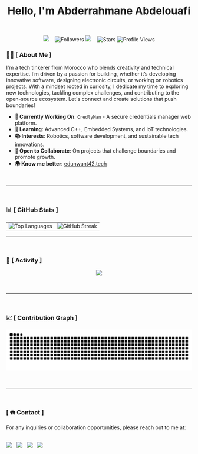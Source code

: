 <h1 align="center">
Hello, I'm Abderrahmane Abdelouafi
</h1>

<br>

<p align="center">
  <img src="https://img.shields.io/github/last-commit/ababdelo/ababdelo?style=flat-square" /> &nbsp;&nbsp;
  <img alt="Followers" src="https://img.shields.io/github/followers/ababdelo?color=2770BB" />
  <img src="https://img.shields.io/github/commit-activity/m/ababdelo/ababdelo?style=flat-square" /> &nbsp;&nbsp;
  <img alt="Stars" src="https://img.shields.io/github/stars/ababdelo?color=2770BB" />
  <img alt="Profile Views" src="https://komarev.com/ghpvc/?username=ababdelo&color=blue&style=flat" />
</p>

### 🧑‍💻 [ About Me ]

I'm a tech tinkerer from Morocco who blends creativity and technical expertise. I’m driven by a passion for building, whether it’s developing innovative software, designing electronic circuits, or working on robotics projects. With a mindset rooted in curiosity, I dedicate my time to exploring new technologies, tackling complex challenges, and contributing to the open-source ecosystem. Let's connect and create solutions that push boundaries!

- **🔭 Currently Working On**: `CredlyMan` - A secure credentials manager web platform.
- **🌱 Learning**: Advanced C++, Embedded Systems, and IoT technologies.
- **📚 Interests**: Robotics, software development, and sustainable tech innovations.
- **🤝 Open to Collaborate**: On projects that challenge boundaries and promote growth.
- **🌍 Know me better**: [edunwant42.tech](https://edunwant42.tech)

<br>

---

<br>

### 📊 [ GitHub Stats ]

<table align="center">
  <tr>
    <td align="center">
      <img width="450" src="https://github-readme-stats.vercel.app/api/top-langs/?username=ababdelo&layout=compact&hide_border=true&include_all_commits=true&count_private=true&theme=transparent" alt="Top Languages" />
    </td>
    <td align="center">
      <img src="https://github-readme-streak-stats.herokuapp.com?user=ababdelo&theme=github-dark-blue&hide_border=true&border_radius=5" alt="GitHub Streak" />
    </td>
  </tr>
</table

<br>

---

<br>

### 📝 [ Activity ]

<p align="center">
  <img src="https://github-readme-activity-graph.vercel.app/graph?username=ababdelo&bg_color=212429&color=B0CAFF&line=6E81A5&point=F5F5F5&area=true&hide_border=false" />
</p>

<br>

---

<br>

### 📈 [ Contribution Graph ]


<p align="center">
  <img src="https://github.com/ababdelo/ababdelo/blob/output/github-contribution-grid-snake-dark.svg" alt="Contribution Graph" />
</p>

<br>

---

<br>

###  [ ☎️ Contact ]

For any inquiries or collaboration opportunities, please reach out to me at:

<p align="center" style="display: inline;">
  <br>
    <a href="mailto:ababdelo.ed42@gmail.com"> <img src="https://img.shields.io/badge/Gmail-EA4335?style=flat&logo=gmail&logoColor=white"/></a>&nbsp;&nbsp;
    <a href="https://www.linkedin.com/in/ababdelo"> <img src="https://img.shields.io/badge/LinkedIn-0A66C2?style=flat&logo=linkedin&logoColor=white"/></a>&nbsp;&nbsp;
    <a href="https://github.com/ababdelo"> <img src="https://img.shields.io/badge/GitHub-181717?style=flat&logo=github&logoColor=white"/></a>&nbsp;&nbsp;
    <a href="https://www.instagram.com/edunwant42"> <img src="https://img.shields.io/badge/Instagram-E4405F?style=flat&logo=instagram&logoColor=white"/></a>&nbsp;&nbsp;
</p>
